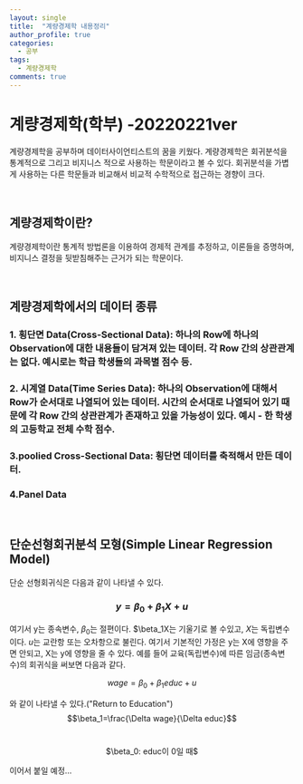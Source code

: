 ```yaml
---
layout: single
title:  "계량경제학 내용정리"
author_profile: true
categories:
  - 공부
tags:
  - 계량경제학
comments: true
---
```


# 계량경제학(학부) -20220221ver
계량경제학을 공부하며 데이터사이언티스트의 꿈을 키웠다. 계량경제학은 회귀분석을 통계적으로 그리고 비지니스 적으로 사용하는 학문이라고 볼 수 있다. 회귀분석을 가볍게 사용하는 다른 학문들과 비교해서 비교적 수학적으로 접근하는 경향이 크다.

<br />

## 계량경제학이란?
계량경제학이란 통계적 방법론을 이용하여 경제적 관계를 추정하고, 이론들을 증명하며, 비지니스 결정을 뒷받침해주는 근거가 되는 학문이다.

<br />

## 계량경제학에서의 데이터 종류
### 1. 횡단면 Data(Cross-Sectional Data): 하나의 Row에 하나의 Observation에 대한 내용들이 담겨져 있는 데이터. 각 Row 간의 상관관계는 없다. 예시로는 학급 학생들의 과목별 점수 등.
### 2. 시계열 Data(Time Series Data): 하나의 Observation에 대해서 Row가 순서대로 나열되어 있는 데이터. 시간의 순서대로 나열되어 있기 때문에 각 Row 간의 상관관계가 존재하고 있을 가능성이 있다. 예시 - 한 학생의 고등학교 전체 수학 점수.
### 3.poolied Cross-Sectional Data: 횡단면 데이터를 축적해서 만든 데이터.
### 4.Panel Data

<br />

## 단순선형회귀분석 모형(Simple Linear Regression Model)
단순 선형회귀식은 다음과 같이 나타낼 수 있다.
### $$y=\beta_0+\beta_1X+u$$
여기서 y는 종속변수, $\beta_0$는 절편이다. $\beta_1X는 기울기로 볼 수있고, $X$는 독립변수이다. $u$는 교란항 또는 오차항으로 불린다. 여기서 기본적인 가정은 y는 X에 영향을 주면 안되고, X는 y에 영향을 줄 수 있다. 예를 들어 교육(독립변수)에 따른 임금(종속변수)의 회귀식을 써보면 다음과 같다.

$$wage=\beta_0+\beta_1educ+u$$

와 같이 나타낼 수 있다.("Return to Education")
$$\beta_1=\frac{\Delta wage}{\Delta educ}$$
<br />
<center>$\beta_0: educ이 0일 때$</center>

이어서 붙일 예정...


```python

```
